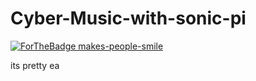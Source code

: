 # Cyber-Music-with-sonic-pi
[![ForTheBadge makes-people-smile](http://ForTheBadge.com/images/badges/makes-people-smile.svg)](http://ForTheBadge.com)

its pretty ea